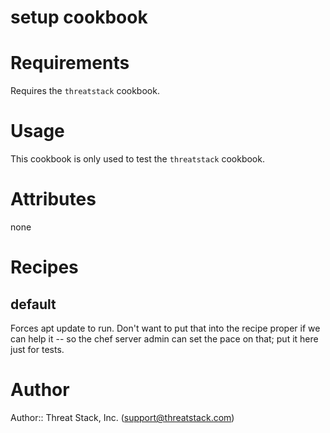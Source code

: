 # setup cookbook

# Requirements

Requires the `threatstack` cookbook.

# Usage

This cookbook is only used to test the `threatstack` cookbook.

# Attributes

none

# Recipes

## default

Forces apt update to run. Don't want to put that into the recipe proper if we can help it -- so the chef server admin can set the pace on that; put it here just for tests.


# Author

Author:: Threat Stack, Inc. (<support@threatstack.com>)